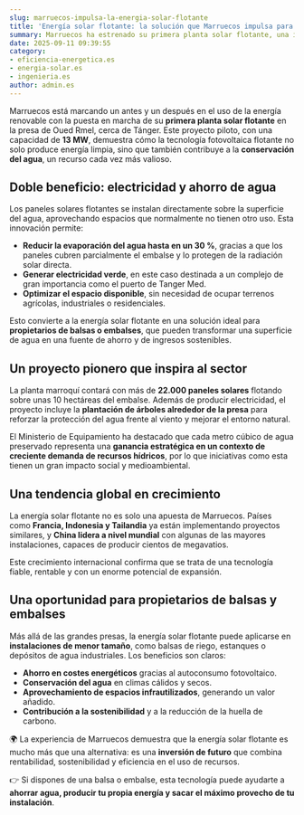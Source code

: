 ```yaml
---
slug: marruecos-impulsa-la-energia-solar-flotante
title: 'Energía solar flotante: la solución que Marruecos impulsa para ahorrar agua y producir electricidad limpia'
summary: Marruecos ha estrenado su primera planta solar flotante, una innovadora solución que combina energía limpia y ahorro de agua. Al instalar paneles fotovoltaicos sobre embalses y balsas, se reduce la evaporación hasta en un 30 % y se genera electricidad renovable sin ocupar terreno adicional. Una tecnología en crecimiento que ofrece grandes oportunidades para propietarios de balsas y embalses, que ahora pueden transformar sus superficies de agua en una fuente de ahorro, sostenibilidad y rentabilidad.
date: 2025-09-11 09:39:55
category:
- eficiencia-energetica.es
- energia-solar.es
- ingenieria.es
author: admin.es
---
```

Marruecos está marcando un antes y un después en el uso de la energía renovable con la puesta en marcha de su **primera planta solar flotante** en la presa de Oued Rmel, cerca de Tánger. Este proyecto piloto, con una capacidad de **13 MW**, demuestra cómo la tecnología fotovoltaica flotante no solo produce energía limpia, sino que también contribuye a la **conservación del agua**, un recurso cada vez más valioso.

## Doble beneficio: electricidad y ahorro de agua

Los paneles solares flotantes se instalan directamente sobre la superficie del agua, aprovechando espacios que normalmente no tienen otro uso. Esta innovación permite:

- **Reducir la evaporación del agua hasta en un 30 %**, gracias a que los paneles cubren parcialmente el embalse y lo protegen de la radiación solar directa.
- **Generar electricidad verde**, en este caso destinada a un complejo de gran importancia como el puerto de Tanger Med.
- **Optimizar el espacio disponible**, sin necesidad de ocupar terrenos agrícolas, industriales o residenciales.

Esto convierte a la energía solar flotante en una solución ideal para **propietarios de balsas o embalses**, que pueden transformar una superficie de agua en una fuente de ahorro y de ingresos sostenibles.

## Un proyecto pionero que inspira al sector

La planta marroquí contará con más de **22.000 paneles solares** flotando sobre unas 10 hectáreas del embalse. Además de producir electricidad, el proyecto incluye la **plantación de árboles alrededor de la presa** para reforzar la protección del agua frente al viento y mejorar el entorno natural.

El Ministerio de Equipamiento ha destacado que cada metro cúbico de agua preservado representa una **ganancia estratégica en un contexto de creciente demanda de recursos hídricos**, por lo que iniciativas como esta tienen un gran impacto social y medioambiental.

## Una tendencia global en crecimiento

La energía solar flotante no es solo una apuesta de Marruecos. Países como **Francia, Indonesia y Tailandia** ya están implementando proyectos similares, y **China lidera a nivel mundial** con algunas de las mayores instalaciones, capaces de producir cientos de megavatios.

Este crecimiento internacional confirma que se trata de una tecnología fiable, rentable y con un enorme potencial de expansión.

## Una oportunidad para propietarios de balsas y embalses

Más allá de las grandes presas, la energía solar flotante puede aplicarse en **instalaciones de menor tamaño**, como balsas de riego, estanques o depósitos de agua industriales. Los beneficios son claros:

- **Ahorro en costes energéticos** gracias al autoconsumo fotovoltaico.
- **Conservación del agua** en climas cálidos y secos.
- **Aprovechamiento de espacios infrautilizados**, generando un valor añadido.
- **Contribución a la sostenibilidad** y a la reducción de la huella de carbono.

🌍 La experiencia de Marruecos demuestra que la energía solar flotante es mucho más que una alternativa: es una **inversión de futuro** que combina rentabilidad, sostenibilidad y eficiencia en el uso de recursos.

👉 Si dispones de una balsa o embalse, esta tecnología puede ayudarte a **ahorrar agua, producir tu propia energía y sacar el máximo provecho de tu instalación**.
